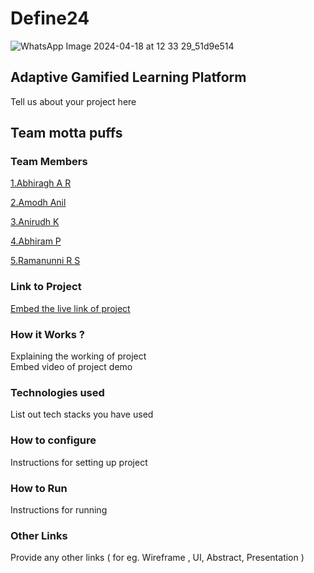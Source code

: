 # Define24

![WhatsApp Image 2024-04-18 at 12 33 29_51d9e514](https://github.com/Definehack/Define24/assets/79042374/4d6c229a-5048-4ac9-bba6-c0e835e22097)

## Adaptive Gamified Learning Platform
Tell us about your project here

## Team motta puffs

### Team Members
[1.Abhiragh A R](https://github.com/n0nsense-404)

[2.Amodh Anil](https://github.com/AmodhAnil) 

[3.Anirudh K](https://github.com/Anirudh-Kuldeep)  

[4.Abhiram P](https://github.com/AbiAbiii)

[5.Ramanunni R S](https://github.com/igris39)

### Link to Project
[Embed the live link of project](live_link)

### How it Works ?
Explaining the working of project  
Embed video of project demo

### Technologies used
List out tech stacks you have used

### How to configure
Instructions for setting up project

### How to Run
Instructions for running

### Other Links
Provide any other links ( for eg. Wireframe , UI, Abstract, Presentation )
